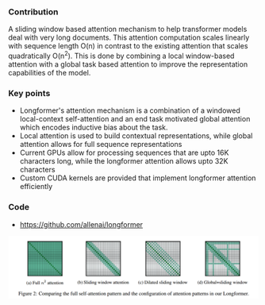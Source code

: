 ### Contribution
A sliding window based attention mechanism to help transformer models deal with very long documents. This attention computation scales linearly with sequence length O(n) in contrast to the existing attention that scales quadratically O(n<sup>2</sup>). This is done by combining a local window-based attention with a global task based attention to improve the representation capabilities of the model.

### Key points
- Longformer's attention mechanism is a combination of a windowed local-context self-attention and an end task motivated global attention which encodes inductive bias about the task.
- Local attention is used to build contextual representations, while global attention allows for full sequence representations
- Current GPUs allow for processing sequences that are upto 16K characters long, while the longformer attention allows upto 32K characters
- Custom CUDA kernels are provided that implement longformer attention efficiently 

### Code
- https://github.com/allenai/longformer

![Longformer attention patterns](figures/longformer.png)
